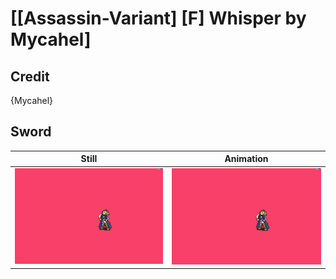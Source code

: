 # [\[Assassin-Variant\] \[F\] Whisper by Mycahel]

## Credit

{Mycahel}
	
## Sword

| Still | Animation |
| :---: | :-------: |
| ![Sword still](./Sword_000.png) | ![Sword animation](./Sword.gif) |
